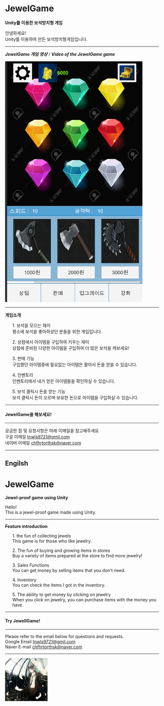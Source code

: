# JewelGame
**Unity를 이용한 보석방치형 게임**

안녕하세요! <br>
Unity를 이용하여 만든 보석방치형게임입니다. <br>

***
***JewelGame 게임 영상*** / ***Video of the JewelGame game***

![switch](./Image/GIF.gif)

***
**게임소개**
<ul>1. 보석을 모으는 재미<br>
평소에 보석을 좋아하셨던 분들을 위한 게임입니다.<br>
</ul>

<ul>2. 상점에서 아이템을 구입하여 키우는 재미<br>
상점에 준비된 다양한 아이템을 구입하여 더 많은 보석을 캐보세요!<br>
 </ul>

<ul>3. 판매 기능<br>
구입했던 아이템중에 필요없는 아이템은 팔아서 돈을 얻을 수 있습니다.
 </ul>

<ul>4. 인벤토리<br>
인벤토리에서 내가 얻은 아이템들을 확인하실 수 있습니다. <br>
</ul>

<ul>5. 보석 클릭시 돈을 얻는 기능<br>
보석 클릭시 돈이 오르며 보유한 돈으로 아이템을 구입하실 수 있습니다.
 </ul>

***

#### JewelGame을 해보세요!

***

궁금한 점 및 요청사항은 아래 이메일을 참고해주세요<br>
구글 이메일 tnwls9721@gmil.com<br>
네이버 이메일 chfhrtorthsk@naver.com<br>

***
## Engilsh

# JewelGame
**Jewel-proof game using Unity**

Hello! <br>
This is a jewel-proof game made using Unity.

***

**Feature introduction**

<ul>1. the fun of collecting jewels <br>
This game is for those who like jewelry.<br>
</ul>

<ul>2. The fun of buying and growing items in stores <br>
Buy a variety of items prepared at the store to find more jewelry!<br>
</ul>

<ul>3. Sales Functions <br>
You can get money by selling items that you don't need.<br>
</ul>

<ul>4. Inventory <br> 
You can check the items I got in the inventory. <br>
</ul>

<ul>5. The ability to get money by clicking on jewelry <br>
When you click on jewelry, you can purchase items with the money you have. <br>
</ul>

***

#### Try JewellGame!

***

Please refer to the email below for questions and requests.<br>
Google Email tnwls9721@gmil.com<br>
Naver E-mail chfhrtorthsk@naver.com<br>

***

![anima](./Image/anima.png)